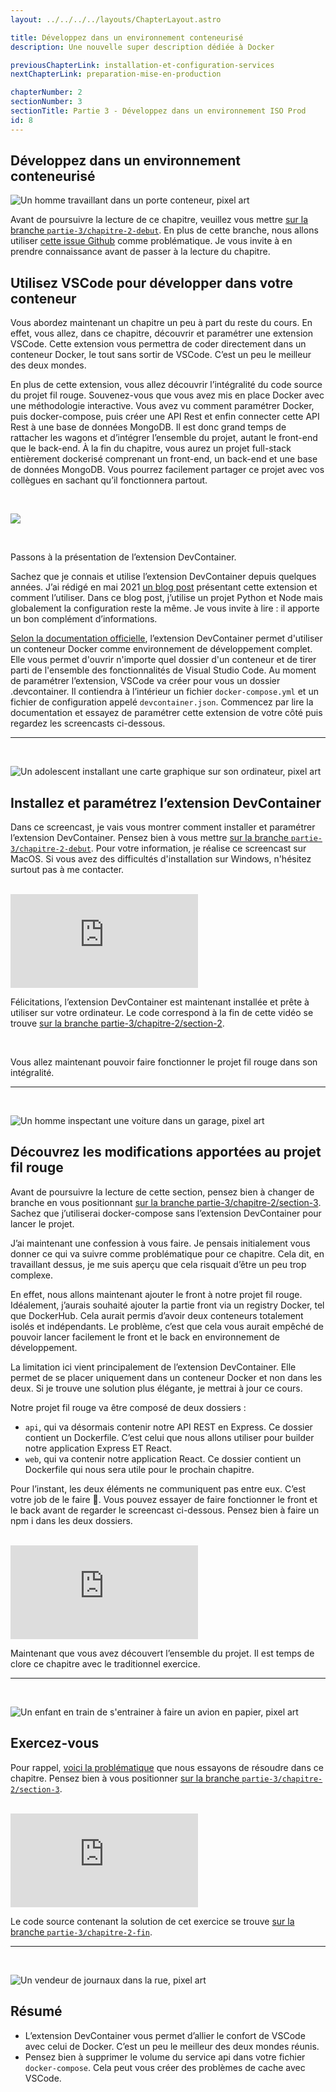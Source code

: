```yaml
---
layout: ../../../../layouts/ChapterLayout.astro

title: Développez dans un environnement conteneurisé
description: Une nouvelle super description dédiée à Docker

previousChapterLink: installation-et-configuration-services
nextChapterLink: preparation-mise-en-production

chapterNumber: 2
sectionNumber: 3
sectionTitle: Partie 3 - Développez dans un environnement ISO Prod
id: 8
---
```


<article>

# Développez dans un environnement conteneurisé

![Un homme travaillant dans un porte conteneur, pixel art](/images/cours/travail-conteneur.webp)

Avant de poursuivre la lecture de ce chapitre, veuillez vous mettre [sur la branche `partie-3/chapitre-2-debut`](https://github.com/nx-academy/Conteneurisez-vos-applications-avec-Docker/tree/partie-3/chapitre-2-debut). En plus de cette branche, nous allons utiliser [cette issue Github](https://github.com/nx-academy/Conteneurisez-vos-applications-avec-Docker/issues/5) comme problématique. Je vous invite à en prendre connaissance avant de passer à la lecture du chapitre.

## Utilisez VSCode pour développer dans votre conteneur

Vous abordez maintenant un chapitre un peu à part du reste du cours. En effet, vous allez, dans ce chapitre, découvrir et paramétrer une extension VSCode. Cette extension vous permettra de coder directement dans un conteneur Docker, le tout sans sortir de VSCode. C’est un peu le meilleur des deux mondes.

En plus de cette extension, vous allez découvrir l’intégralité du code source du projet fil rouge. Souvenez-vous que vous avez mis en place Docker avec une méthodologie interactive. Vous avez vu comment paramétrer Docker, puis docker-compose, puis créer une API Rest et enfin connecter cette API Rest à une base de données MongoDB. Il est donc grand temps de rattacher les wagons et d’intégrer l’ensemble du projet, autant le front-end que le back-end. À la fin du chapitre, vous aurez un projet full-stack entièrement dockerisé comprenant un front-end, un back-end et une base de données MongoDB. Vous pourrez facilement partager ce projet avec vos collègues en sachant qu’il fonctionnera partout.

<br>

![](/cours-docker/schema-devcontainer.png)

<br>

Passons à la présentation de l’extension DevContainer.

Sachez que je connais et utilise l’extension DevContainer depuis quelques années. J’ai rédigé en mai 2021 [un blog post](https://medium.com/@tdimnet/utiliser-lextension-vscode-devcontainer-pour-simplifier-le-d%C3%A9veloppement-python-18861befe442) présentant cette extension et comment l’utiliser. Dans ce blog post, j’utilise un projet Python et Node mais globalement la configuration reste la même. Je vous invite à lire : il apporte un bon complément d’informations.

[Selon la documentation officielle](https://code.visualstudio.com/docs/devcontainers/create-dev-container), l’extension DevContainer permet d'utiliser un conteneur Docker comme environnement de développement complet. Elle vous permet d'ouvrir n'importe quel dossier d'un conteneur et de tirer parti de l'ensemble des fonctionnalités de Visual Studio Code. Au moment de paramétrer l’extension, VSCode va créer pour vous un dossier .devcontainer. Il contiendra à l’intérieur un fichier `docker-compose.yml` et un fichier de configuration appelé `devcontainer.json`. Commencez par lire la documentation et essayez de paramétrer cette extension de votre côté puis regardez les screencasts ci-dessous.

---

<br>

![Un adolescent installant une carte graphique sur son ordinateur, pixel art](/images/cours/montage-pc.webp)

## Installez et paramétrez l’extension DevContainer

Dans ce screencast, je vais vous montrer comment installer et paramétrer l’extension DevContainer. Pensez bien à vous mettre [sur la branche `partie-3/chapitre-2-debut`](https://github.com/nx-academy/Conteneurisez-vos-applications-avec-Docker/tree/partie-3/chapitre-2-debut). Pour votre information, je réalise ce screencast sur MacOS. Si vous avez des difficultés d'installation sur Windows, n'hésitez surtout pas à me contacter.

<br>

<iframe src="https://player.vimeo.com/video/1096177694?h=f94055badf&amp;badge=0&amp;autopause=0&amp;player_id=0&amp;app_id=58479" frameborder="0" allow="autoplay; fullscreen; picture-in-picture; clipboard-write; encrypted-media; web-share" title="Screencast 15 - Installez et paramétrez l’extension DevContainer"></iframe>

<br>

Félicitations, l’extension DevContainer est maintenant installée et prête à utiliser sur votre ordinateur. Le code correspond à la fin de cette vidéo se trouve [sur la branche partie-3/chapitre-2/section-2](https://github.com/nx-academy/Conteneurisez-vos-applications-avec-Docker/tree/partie-3/chapitre-2/section-2).

<br>

Vous allez maintenant pouvoir faire fonctionner le projet fil rouge dans son intégralité.

---

<br>

![Un homme inspectant une voiture dans un garage, pixel art](/images/cours/inspect-voiture.webp)

## Découvrez les modifications apportées au projet fil rouge

Avant de poursuivre la lecture de cette section, pensez bien à changer de branche en vous positionnant [sur la branche partie-3/chapitre-2/section-3](https://github.com/nx-academy/Conteneurisez-vos-applications-avec-Docker/tree/partie-3/chapitre-2/section-3). Sachez que j’utiliserai docker-compose sans l’extension DevContainer pour lancer le projet.

J’ai maintenant une confession à vous faire. Je pensais initialement vous donner ce qui va suivre comme problématique pour ce chapitre. Cela dit, en travaillant dessus, je me suis aperçu que cela risquait d’être un peu trop complexe.

En effet, nous allons maintenant ajouter le front à notre projet fil rouge. Idéalement, j’aurais souhaité ajouter la partie front via un registry Docker, tel que DockerHub. Cela aurait permis d’avoir deux conteneurs totalement isolés et indépendants. Le problème, c’est que cela vous aurait empêché de pouvoir lancer facilement le front et le back en environnement de développement.

La limitation ici vient principalement de l’extension DevContainer. Elle permet de se placer uniquement dans un conteneur Docker et non dans les deux. Si je trouve une solution plus élégante, je mettrai à jour ce cours.

Notre projet fil rouge va être composé de deux dossiers :

- `api`, qui va désormais contenir notre API REST en Express. Ce dossier contient un Dockerfile. C’est celui que nous allons utiliser pour builder notre application Express ET React.
- `web`, qui va contenir notre application React. Ce dossier contient un Dockerfile qui nous sera utile pour le prochain chapitre.

Pour l’instant, les deux éléments ne communiquent pas entre eux. C’est votre job de le faire 🙂. Vous pouvez essayer de faire fonctionner le front et le back avant de regarder le screencast ci-dessous. Pensez bien à faire un npm i dans les deux dossiers.

<br>

<iframe src="https://player.vimeo.com/video/1096177902?h=d6575a760b&amp;badge=0&amp;autopause=0&amp;player_id=0&amp;app_id=58479" frameborder="0" allow="autoplay; fullscreen; picture-in-picture; clipboard-write; encrypted-media; web-share" title="Screencast 16 - Découvrez les modifications apportées au projet fil rouge"></iframe>

<br>

Maintenant que vous avez découvert l’ensemble du projet. Il est temps de clore ce chapitre avec le traditionnel exercice.

---

<br>

![Un enfant en train de s'entrainer à faire un avion en papier, pixel art](/images/cours/enfant-avion-papier.webp)

## Exercez-vous

Pour rappel, [voici la problématique](https://github.com/nx-academy/Conteneurisez-vos-applications-avec-Docker/issues/5) que nous essayons de résoudre dans ce chapitre. Pensez bien à vous positionner [sur la branche `partie-3/chapitre-2/section-3`](https://github.com/nx-academy/Conteneurisez-vos-applications-avec-Docker/tree/partie-3/chapitre-2/section-3).

<br>

<iframe src="https://player.vimeo.com/video/1096177977?h=22f860521c&amp;badge=0&amp;autopause=0&amp;player_id=0&amp;app_id=58479" frameborder="0" allow="autoplay; fullscreen; picture-in-picture; clipboard-write; encrypted-media; web-share" title="Screencast 17 - Exercez-vous - Développez dans un environnement conteneurisé"></iframe>

<br>

Le code source contenant la solution de cet exercice se trouve [sur la branche `partie-3/chapitre-2-fin`](https://github.com/nx-academy/Conteneurisez-vos-applications-avec-Docker/tree/partie-3/chapitre-2-fin).

---

<br>

![Un vendeur de journaux dans la rue, pixel art](/images/cours/vendeur-journaux.webp)

## Résumé

- L’extension DevContainer vous permet d’allier le confort de VSCode avec celui de Docker. C’est un peu le meilleur des deux mondes réunis.
- Pensez bien à supprimer le volume du service api dans votre fichier `docker-compose`. Cela peut vous créer des problèmes de cache avec VSCode.

</article>
